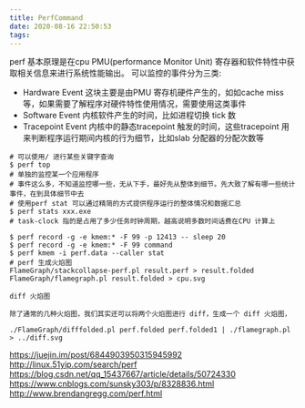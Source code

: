 ```yaml
---
title: PerfCommand
date: 2020-08-16 22:50:53
tags:
---
```



perf 基本原理是在cpu PMU(performance Monitor Unit) 寄存器和软件特性中获取相关信息来进行系统性能输出。
可以监控的事件分为三类:
* Hardware Event 这块主要是由PMU 寄存机硬件产生的，如如cache miss 等，如果需要了解程序对硬件特性使用情况，需要使用这类事件
* Software Event 内核软件产生的时间，比如进程切换  tick 数
* Tracepoint Event 内核中的静态tracepoint 触发的时间，这些tracepoint 用来判断程序运行期间内核的行为细节，比如slab 分配器的分配次数等
```shell
# 可以使用/ 进行某些关键字查询
$ perf top
# 单独的监控某一个应用程序
# 事件这么多，不知道监控哪一些，无从下手，最好先从整体到细节。先大致了解有哪一些统计事件，在到具体细节中去
# 使用perf stat 可以通过精简的方式提供程序运行的整体情况和数据汇总
$ perf stats xxx.exe
# task-clock 指的是占用了多少任务时钟周期，越高说明多数时间话费在CPU 计算上

$ perf record -g -e kmem:* -F 99 -p 12413 -- sleep 20
$ perf record -g -e kmem:* -F 99 command
$ perf kmem -i perf.data --caller stat
# perf 生成火焰图
FlameGraph/stackcollapse-perf.pl result.perf > result.folded
FlameGraph/flamegraph.pl result.folded > cpu.svg

diff 火焰图

除了通常的几种火焰图，我们其实还可以将两个火焰图进行 diff，生成一个 diff 火焰图，

./FlameGraph/difffolded.pl perf.folded perf.folded1 | ./flamegraph.pl > ../diff.svg
```
https://juejin.im/post/6844903950315945992
http://linux.51yip.com/search/perf
https://blog.csdn.net/qq_15437667/article/details/50724330
https://www.cnblogs.com/sunsky303/p/8328836.html
http://www.brendangregg.com/perf.html